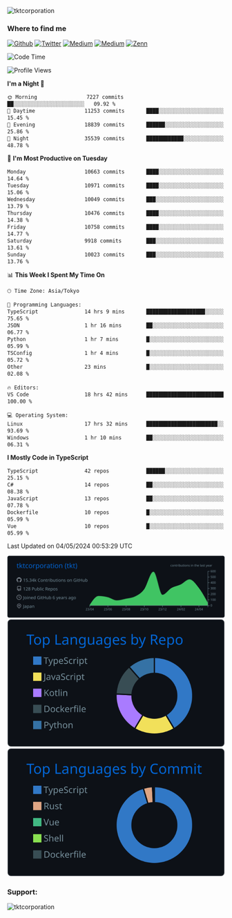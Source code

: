 <p align="left"> <img src="https://komarev.com/ghpvc/?username=tktcorporation&label=Profile%20views&color=0e75b6&style=flat" alt="tktcorporation" /> </p>

<h3>Where to find me</h3>
<p>
<a href="https://github.com/tktcorporation" target="_blank"><img alt="Github" src="https://img.shields.io/badge/GitHub-%2312100E.svg?&style=for-the-badge&logo=Github&logoColor=white" /></a>
<a href="https://twitter.com/tktcorporation" target="_blank"><img alt="Twitter" src="https://img.shields.io/badge/twitter-%231DA1F2.svg?&style=for-the-badge&logo=twitter&logoColor=white" /></a>
<a href="https://www.linkedin.com/in/tktcorporation" target="_blank"><img alt="Medium" src="https://img.shields.io/badge/linkdin-0a66c2.svg?&style=for-the-badge&logo=linkedin&logoColor=white" /></a>
<a href="https://qiita.com/tktcorporation" target="_blank"><img alt="Medium" src="https://img.shields.io/badge/qiita-55C500.svg?&style=for-the-badge&logo=qiita&logoColor=white" /></a>
<a href="https://zenn.dev/tktcorporation" target="_blank"><img alt="Zenn" src="https://img.shields.io/badge/Zenn-3EA8FF.svg?&style=for-the-badge&logo=Zenn&logoColor=white" /></a>
</p>
  
<!--START_SECTION:waka-->
![Code Time](http://img.shields.io/badge/Code%20Time-1%2C529%20hrs%2031%20mins-blue)

![Profile Views](http://img.shields.io/badge/Profile%20Views-0-blue)

**I'm a Night 🦉** 

```text
🌞 Morning                7227 commits        ██░░░░░░░░░░░░░░░░░░░░░░░   09.92 % 
🌆 Daytime                11253 commits       ████░░░░░░░░░░░░░░░░░░░░░   15.45 % 
🌃 Evening                18839 commits       ██████░░░░░░░░░░░░░░░░░░░   25.86 % 
🌙 Night                  35539 commits       ████████████░░░░░░░░░░░░░   48.78 % 
```
📅 **I'm Most Productive on Tuesday** 

```text
Monday                   10663 commits       ████░░░░░░░░░░░░░░░░░░░░░   14.64 % 
Tuesday                  10971 commits       ████░░░░░░░░░░░░░░░░░░░░░   15.06 % 
Wednesday                10049 commits       ███░░░░░░░░░░░░░░░░░░░░░░   13.79 % 
Thursday                 10476 commits       ████░░░░░░░░░░░░░░░░░░░░░   14.38 % 
Friday                   10758 commits       ████░░░░░░░░░░░░░░░░░░░░░   14.77 % 
Saturday                 9918 commits        ███░░░░░░░░░░░░░░░░░░░░░░   13.61 % 
Sunday                   10023 commits       ███░░░░░░░░░░░░░░░░░░░░░░   13.76 % 
```


📊 **This Week I Spent My Time On** 

```text
🕑︎ Time Zone: Asia/Tokyo

💬 Programming Languages: 
TypeScript               14 hrs 9 mins       ███████████████████░░░░░░   75.65 % 
JSON                     1 hr 16 mins        ██░░░░░░░░░░░░░░░░░░░░░░░   06.77 % 
Python                   1 hr 7 mins         █░░░░░░░░░░░░░░░░░░░░░░░░   05.99 % 
TSConfig                 1 hr 4 mins         █░░░░░░░░░░░░░░░░░░░░░░░░   05.72 % 
Other                    23 mins             █░░░░░░░░░░░░░░░░░░░░░░░░   02.08 % 

🔥 Editors: 
VS Code                  18 hrs 42 mins      █████████████████████████   100.00 % 

💻 Operating System: 
Linux                    17 hrs 32 mins      ███████████████████████░░   93.69 % 
Windows                  1 hr 10 mins        ██░░░░░░░░░░░░░░░░░░░░░░░   06.31 % 
```

**I Mostly Code in TypeScript** 

```text
TypeScript               42 repos            ██████░░░░░░░░░░░░░░░░░░░   25.15 % 
C#                       14 repos            ██░░░░░░░░░░░░░░░░░░░░░░░   08.38 % 
JavaScript               13 repos            ██░░░░░░░░░░░░░░░░░░░░░░░   07.78 % 
Dockerfile               10 repos            █░░░░░░░░░░░░░░░░░░░░░░░░   05.99 % 
Vue                      10 repos            █░░░░░░░░░░░░░░░░░░░░░░░░   05.99 % 
```




 Last Updated on 04/05/2024 00:53:29 UTC
<!--END_SECTION:waka-->

[![](https://raw.githubusercontent.com/tktcorporation/tktcorporation/master/profile-summary-card-output/github_dark/0-profile-details.svg)](https://github.com/vn7n24fzkq/github-profile-summary-cards)
[![](https://raw.githubusercontent.com/tktcorporation/tktcorporation/master/profile-summary-card-output/github_dark/1-repos-per-language.svg)](https://github.com/vn7n24fzkq/github-profile-summary-cards) [![](https://raw.githubusercontent.com/tktcorporation/tktcorporation/master/profile-summary-card-output/github_dark/2-most-commit-language.svg)](https://github.com/vn7n24fzkq/github-profile-summary-cards)

<h3 align="left">Support:</h3>
<p><a href="https://www.buymeacoffee.com/tktcorporation"> <img align="left" src="https://cdn.buymeacoffee.com/buttons/v2/default-yellow.png" height="50" width="210" alt="tktcorporation" /></a></p><br><br>

